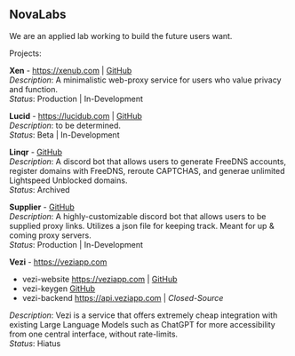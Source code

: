 ## NovaLabs

We are an applied lab working to build the future users want.

Projects:

**Xen** - https://xenub.com | [GitHub](https://github.com/xNovaLabs/Xen)
<br>
*Description*: A minimalistic web-proxy service for users who value privacy and function.
<br>
*Status*: Production | In-Development

**Lucid** - https://lucidub.com | [GitHub](https://github.com/xNovaLabs/Lucid)
<br>
*Description*: to be determined.
<br>
*Status*: Beta | In-Development

**Linqr** - [GitHub](https://github.com/xNovaLabs/Linqr)
<br>
*Description*: A discord bot that allows users to generate FreeDNS accounts, register domains with FreeDNS, reroute CAPTCHAS, and generae unlimited Lightspeed Unblocked domains.
<br>
*Status*: Archived

**Supplier** - [GitHub](https://github.com/xNovaLabs/Supplier)
<br>
*Description*: A highly-customizable discord bot that allows users to be supplied proxy links. Utilizes a json file for keeping track. Meant for up & coming proxy servers.
<br>
*Status*: Production | In-Development

**Vezi** - https://veziapp.com
- vezi-website https://veziapp.com | [GitHub](https://github.com/xNovaLabs/vezi-website)
- vezi-keygen [GitHub](https://github.com/xNovaLabs/vezi-keygen)
- vezi-backend https://api.veziapp.com | *Closed-Source*

*Description*: Vezi is a service that offers extremely cheap integration with existing Large Language Models such as ChatGPT for more accessibility from one central interface, without rate-limits.
<br>
*Status*: Hiatus


